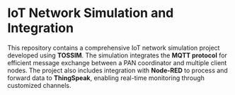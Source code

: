 # IoT Network Simulation and Integration
This repository contains a comprehensive IoT network simulation project developed using **TOSSIM**. The simulation integrates the **MQTT protocol** for efficient message exchange between a PAN coordinator and multiple client nodes. The project also includes integration with **Node-RED** to process and forward data to **ThingSpeak**, enabling real-time monitoring through customized channels.
